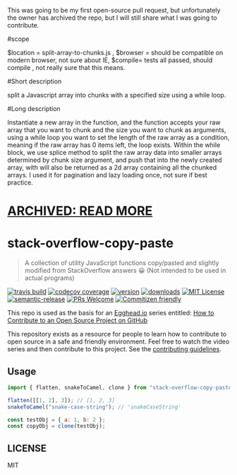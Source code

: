 This was going to be my first open-source pull request, but unfortunately the owner has archived the repo, but I will still share what I was going to contribute.

#scope

$location = split-array-to-chunks.js , $browser = should be compatible on modern browser, not sure about IE, \$compile= tests all passed, should compile , not really sure that this means.

#Short description

split a Javascript array into chunks with a specified size using a while loop.

#Long description

Instantiate a new array in the function, and the function accepts your raw array that you want to chunk and the size you want to chunk as arguments, using a while loop you want to set the length of the raw array as a condition, meaning if the raw array has 0 items left, the loop exists. Within the while block, we use splice method to split the raw array data into smaller arrays determined by chunk size argument, and push that into the newly created array, with will also be returned as a 2d array containing all the chunked arrays. I used it for pagination and lazy loading once, not sure if best practice.

# [ARCHIVED: READ MORE](https://github.com/eggheadio-github/stack-overflow-copy-paste/issues/257)

# stack-overflow-copy-paste

> A collection of utility JavaScript functions copy/pasted and slightly modified from StackOverflow answers 😀
> (Not intended to be used in actual programs)

[![travis build](https://img.shields.io/travis/eggheadio-github/stack-overflow-copy-paste.svg?style=flat-square)](https://travis-ci.org/eggheadio-github/stack-overflow-copy-paste)
[![codecov coverage](https://img.shields.io/codecov/c/github/eggheadio-github/stack-overflow-copy-paste.svg?style=flat-square)](https://codecov.io/github/eggheadio-github/stack-overflow-copy-paste)
[![version](https://img.shields.io/npm/v/stack-overflow-copy-paste.svg?style=flat-square)](http://npm.im/stack-overflow-copy-paste)
[![downloads](https://img.shields.io/npm/dm/stack-overflow-copy-paste.svg?style=flat-square)](http://npm-stat.com/charts.html?package=stack-overflow-copy-paste&from=2015-08-01)
[![MIT License](https://img.shields.io/npm/l/stack-overflow-copy-paste.svg?style=flat-square)](http://opensource.org/licenses/MIT)
[![semantic-release](https://img.shields.io/badge/%20%20%F0%9F%93%A6%F0%9F%9A%80-semantic--release-e10079.svg?style=flat-square)](https://github.com/semantic-release/semantic-release)
[![PRs Welcome](https://img.shields.io/badge/prs-welcome-brightgreen.svg?style=flat-square)](http://makeapullrequest.com)
[![Commitizen friendly](https://img.shields.io/badge/commitizen-friendly-brightgreen.svg?style=flat-square)](http://commitizen.github.io/cz-cli/)

This repo is used as the basis for an [Egghead.io](https://egghead.io) series entitled: [How to Contribute to an Open Source Project on GitHub](https://egghead.io/series/how-to-contribute-to-an-open-source-project-on-github)

This repository exists as a resource for people to learn how to contribute to open source in a safe and friendly environment. Feel free to watch the video series and then contribute to this project. See the [contributing guidelines](https://github.com/eggheadio-github/stack-overflow-copy-paste/blob/master/CONTRIBUTING.md).

## Usage

```javascript
import { flatten, snakeToCamel, clone } from "stack-overflow-copy-paste";

flatten([[1, 2], 3]); // [1, 2, 3]
snakeToCamel("snake-case-string"); // 'snakeCaseString'

const testObj = { a: 1, b: 2 };
const copyObj = clone(testObj);
```

## LICENSE

MIT
